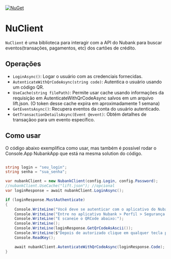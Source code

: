 [![NuGet](https://img.shields.io/nuget/v/nucli?label=Nucli&style=for-the-badge)](https://www.nuget.org/packages/nucli/)

# NuClient

`NuClient` é uma biblioteca para interagir com a API do Nubank para buscar eventos(transações, pagamentos, etc) dos cartões de crédito.

## Operações
   - `LoginAsync()`: Logar o usuário com as credenciais fornecidas.
   - `AutenticateWithQrCodeAsync(string code)`: Autentica o usuário usando um código QR.
   - `UseCache(string filePath)`: Permite usar cache usando informações da requisição em AutenticateWithQrCodeAsync salvos em um arquivo lift.json. (O token desse cache expira em aproximadamente 1 semana)
   - `GetEventsAsync()`: Recupera eventos da conta do usuário autenticado.
   - `GetTransactionDetailsAsync(Event @event)`: Obtém detalhes de transaçãoo para um evento específico.

## Como usar
O código abaixo exemplifica como usar, mas também é possível rodar o Console.App NubankApp que está na mesma solution do código.

```csharp

string login = "seu_login";
string senha = "sua_senha";

var nubankClient = new NubankClient(config.Login, config.Password);
//nubankClient.UseCache("lift.json"); //opcional
var loginResponse = await nubankClient.LoginAsync();

if (loginResponse.MustAuthenticate)
{
	Console.WriteLine("Você deve se autenticar com o aplicativo do Nubank para acessar os dados.");
	Console.WriteLine("Entre no aplicativo Nubank > Perfil > Segurança > Acesso no Navegador");
	Console.WriteLine("E scaneie o QRCode abaixo:");
	Console.WriteLine();
	Console.WriteLine(loginResponse.GetQrCodeAsAscii());
	Console.WriteLine($"Depois de autorizado clique em qualquer tecla para continuar ...");
	Console.ReadKey();

	await nubankClient.AutenticateWithQrCodeAsync(loginResponse.Code);
}
```


